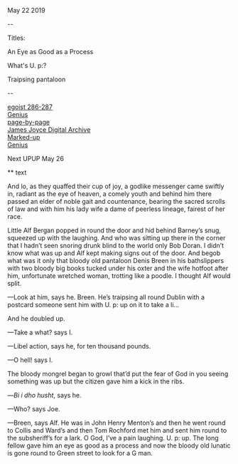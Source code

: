 May 22 2019

--

Titles:

An Eye as Good as a Process

What's U. p:?

Traipsing pantaloon

--

[egoist 286-287](https://archive.org/stream/ulysses00joyc_1?ref=ol#page/286/mode/1up)  
[Genius](https://genius.com/James-joyce-ulysses-chap-12-cyclops-annotated)  
[page-by-page](http://ulyssespages.blogspot.com/2014/11/p285.html)  
[James Joyce Digital Archive](http://www.jjda.ie/main/JJDA/U/ulex/n/lexn.htm)  
[Marked-up](http://www.columbia.edu/~fms5/ulw12.htm)  
[Genius](https://genius.com/James-joyce-ulysses-chap-12-cyclops-annotated)

Next UPUP May 26

** text

And lo, as they quaffed their cup of joy, a godlike messenger came
swiftly in, radiant as the eye of heaven, a comely youth and behind
him there passed an elder of noble gait and countenance, bearing the
sacred scrolls of law and with him his lady wife a dame of peerless
lineage, fairest of her race.

Little Alf Bergan popped in round the door and hid behind Barney’s
snug, squeezed up with the laughing. And who was sitting up there in
the corner that I hadn’t seen snoring drunk blind to the world only
Bob Doran. I didn’t know what was up and Alf kept making signs out of
the door. And begob what was it only that bloody old pantaloon Denis
Breen in his bathslippers with two bloody big books tucked under his
oxter and the wife hotfoot after him, unfortunate wretched woman,
trotting like a poodle. I thought Alf would split.

—Look at him, says he. Breen. He’s traipsing all round Dublin with a
postcard someone sent him with U. p: up on it to take a li...

And he doubled up.

—Take a what? says I.

—Libel action, says he, for ten thousand pounds.

—O hell! says I.

The bloody mongrel began to growl that’d put the fear of God in you
seeing something was up but the citizen gave him a kick in the ribs.

—*Bi i dho husht*, says he.

—Who? says Joe.

—Breen, says Alf. He was in John Henry Menton’s and then he went round
to Collis and Ward’s and then Tom Rochford met him and sent him round
to the subsheriff’s for a lark. O God, I’ve a pain laughing. U. p:
up. The long fellow gave him an eye as good as a process and now the
bloody old lunatic is gone round to Green street to look for a G man.

